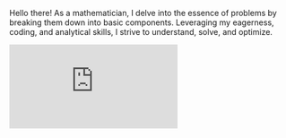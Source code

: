 Hello there! As a mathematician, I delve into the essence of problems by breaking them down into basic components. Leveraging my eagerness, coding, and analytical skills, I strive to understand, solve, and optimize.

![CV](https://github.com/BurakKTopal/BurakKTopal/blob/main/CV_BURAK_KUCUKTOPAL_Github.pdf)
